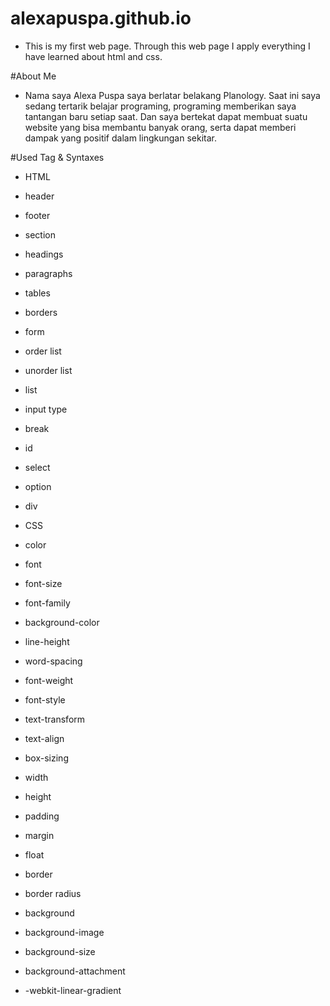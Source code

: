 # alexapuspa.github.io
- This is my first web page. Through this web page I apply everything I have learned about html and css.

#About Me
- Nama saya Alexa Puspa saya berlatar belakang Planology. Saat ini saya sedang tertarik belajar programing, programing memberikan saya tantangan baru setiap saat. Dan saya bertekat dapat membuat suatu website yang bisa membantu banyak orang, serta dapat memberi dampak yang positif dalam lingkungan sekitar.

#Used Tag & Syntaxes

- HTML
- header
- footer
- section
- headings
- paragraphs
- tables
- borders
- form
- order list
- unorder list
- list
- input type
- break 
- id 
- select
- option
- div

- CSS
- color
- font
- font-size
- font-family
- background-color
- line-height
- word-spacing
- font-weight
- font-style
- text-transform
- text-align
- box-sizing
- width
- height
- padding
- margin
- float
- border
- border radius
- background
- background-image
- background-size
- background-attachment
- -webkit-linear-gradient
